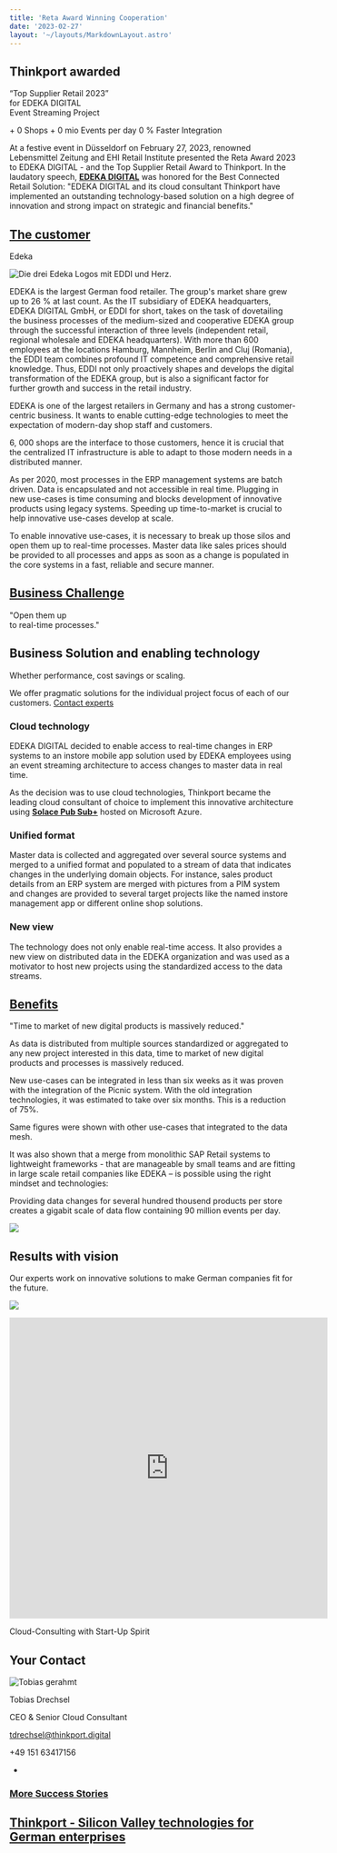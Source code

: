 ```yaml
---
title: 'Reta Award Winning Cooperation'
date: '2023-02-27'
layout: '~/layouts/MarkdownLayout.astro'
---
```


## Thinkport awarded

“Top Supplier Retail 2023”  
for EDEKA DIGITAL  
Event Streaming Project

\+ 0 Shops + 0 mio Events per day 0 % Faster Integration

At a festive event in Düsseldorf on February 27, 2023, renowned Lebensmittel Zeitung and EHI Retail Institute presented the Reta Award 2023 to EDEKA DIGITAL - and the Top Supplier Retail Award to Thinkport. In the laudatory speech, **[EDEKA DIGITAL](https://digital.edeka/projekte/)** was honored for the Best Connected Retail Solution: "EDEKA DIGITAL and its cloud consultant Thinkport have implemented an outstanding technology-based solution on a high degree of innovation and strong impact on strategic and financial benefits."

## [The customer](https://www.fairside.capital/)

Edeka

![Die drei Edeka Logos mit EDDI und Herz.](images/EDDI_Ex_Logo_P_RGB.png)

EDEKA is the largest German food retailer. The group's market share grew up to 26 % at last count. As the IT subsidiary of EDEKA headquarters, EDEKA DIGITAL GmbH, or EDDI for short, takes on the task of dovetailing the business processes of the medium-sized and cooperative EDEKA group through the successful interaction of three levels (independent retail, regional wholesale and EDEKA headquarters). With more than 600 employees at the locations Hamburg, Mannheim, Berlin and Cluj (Romania), the EDDI team combines profound IT competence and comprehensive retail knowledge. Thus, EDDI not only proactively shapes and develops the digital transformation of the EDEKA group, but is also a significant factor for further growth and success in the retail industry.

EDEKA is one of the largest retailers in Germany and has a strong customer-centric business. It wants to enable cutting-edge technologies to meet the expectation of modern-day shop staff and customers.

6, 000 shops are the interface to those customers, hence it is crucial that the centralized IT infrastructure is able to adapt to those modern needs in a distributed manner.

As per 2020, most processes in the ERP management systems are batch driven. Data is encapsulated and not accessible in real time. Plugging in new use-cases is time consuming and blocks development of innovative products using legacy systems. Speeding up time-to-market is crucial to help innovative use-cases develop at scale.

To enable innovative use-cases, it is necessary to break up those silos and open them up to real-time processes. Master data like sales prices should be provided to all processes and apps as soon as a change is populated in the core systems in a fast, reliable and secure manner.

## [Business Challenge](https://www.fairside.capital/)

"Open them up  
to real-time processes."

## Business Solution and enabling technology

Whether performance, cost savings or scaling.

We offer pragmatic solutions for the individual project focus of each of our customers. [Contact experts](https://thinkport.digital/kontaktieren)

### Cloud technology

EDEKA DIGITAL decided to enable access to real-time changes in ERP systems to an instore mobile app solution used by EDEKA employees using an event streaming architecture to access changes to master data in real time.

As the decision was to use cloud technologies, Thinkport became the leading cloud consultant of choice to implement this innovative architecture using **[Solace Pub Sub+](https://solace.com/)** hosted on Microsoft Azure.

### Unified format

Master data is collected and aggregated over several source systems and merged to a unified format and populated to a stream of data that indicates changes in the underlying domain objects. For instance, sales product details from an ERP system are merged with pictures from a PIM system and changes are provided to several target projects like the named instore management app or different online shop solutions.

### New view

The technology does not only enable real-time access. It also provides a new view on distributed data in the EDEKA organization and was used as a motivator to host new projects using the standardized access to the data streams.

## [Benefits](https://www.fairside.capital/)

"Time to market of new digital products is massively reduced."

As data is distributed from multiple sources standardized or aggregated to any new project interested in this data, time to market of new digital products and processes is massively reduced.

New use-cases can be integrated in less than six weeks as it was proven with the integration of the Picnic system. With the old integration technologies, it was estimated to take over six months. This is a reduction of 75%.

Same figures were shown with other use-cases that integrated to the data mesh.

It was also shown that a merge from monolithic SAP Retail systems to lightweight frameworks - that are manageable by small teams and are fitting in large scale retail companies like EDEKA – is possible using the right mindset and technologies:

Providing data changes for several hundred thousend products per store creates a gigabit scale of data flow containing 90 million events per day.

[![](images/Badge.png)](https://www.reta-europe.com/best-connected-retail-solution-2023-edeka-digital/)

## Results with vision

Our experts work on innovative solutions to make German companies fit for the future.

![](images/Bild-23.02.23-um-14.50-1024x575.png)

<iframe width="560" height="530" src="https://www.youtube-nocookie.com/embed/MwnDL1ICDGU" title="YouTube video player" frameborder="0" allow="accelerometer; autoplay; clipboard-write; encrypted-media; gyroscope; picture-in-picture; web-share" allowfullscreen></iframe>

Cloud-Consulting with Start-Up Spirit

## Your Contact

![Tobias gerahmt](images/Tobias_mH.png)

Tobias Drechsel

CEO & Senior Cloud Consultant

tdrechsel@thinkport.digital

+49 151 63417156

* [](https://de.linkedin.com/in/philipp-d-angelo-27389111b)

### [More Success Stories](https://thinkport.digital/cloud-excellence-workshops)

## [Thinkport - Silicon Valley technologies for German enterprises](https://thinkport.digital/kontaktieren/)
